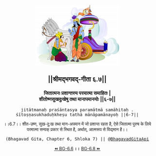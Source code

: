 <center><img src="../../asset/BG.png" alt="#API #bhagavadgitaapi #slok #nodejs #js #api #gitaapi #krishna #hinduism #vedic #ISKCON #shreemadbhagavadgita #technology"/>
<h2>||श्रीमद्‍भगवद्‍-गीता ६.७||</h2>
<h3>जितात्मनः प्रशान्तस्य परमात्मा समाहितः |<br/>शीतोष्णसुखदुःखेषु तथा मानापमानयोः ||६-७||</h3>
<pre>jitātmanaḥ praśāntasya paramātmā samāhitaḥ .<br/>śītoṣṇasukhaduḥkheṣu tathā mānāpamānayoḥ ||6-7||</pre>
<p>।।6.7।। शीत-उष्ण, सुख-दु:ख तथा मान-अपमान में जो प्रशान्त रहता है, ऐसे जितात्मा पुरुष के लिये परमात्मा सम्यक् प्रकार से स्थित है, अर्थात्, आत्मरूप से विद्यमान है।।</p>
<pre>(Bhagavad Gita, Chapter 6, Shloka 7) || <a href="https://twitter.com/bhagavadgitaapi">@BhagavadGitaApi</a></pre><a href="../../6/6">⏪  BG-6.6</a><b>        ।।        </b><a href="../../6/8">BG-6.8  ⏩</a></center></center>